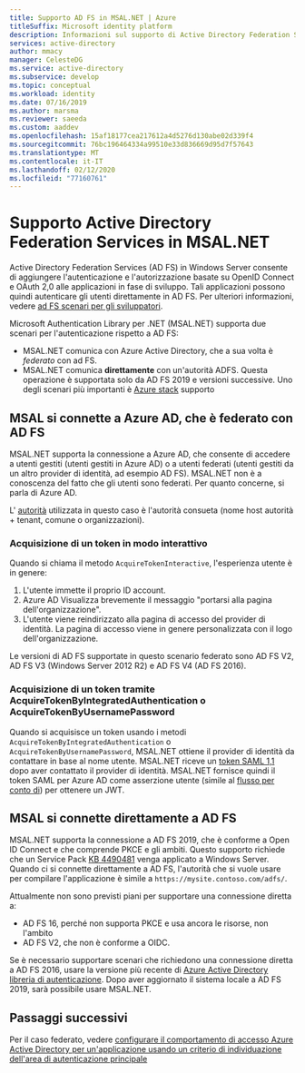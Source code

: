 ```yaml
---
title: Supporto AD FS in MSAL.NET | Azure
titleSuffix: Microsoft identity platform
description: Informazioni sul supporto di Active Directory Federation Services (AD FS) in Microsoft Authentication Library per .NET (MSAL.NET).
services: active-directory
author: mmacy
manager: CelesteDG
ms.service: active-directory
ms.subservice: develop
ms.topic: conceptual
ms.workload: identity
ms.date: 07/16/2019
ms.author: marsma
ms.reviewer: saeeda
ms.custom: aaddev
ms.openlocfilehash: 15af18177cea217612a4d5276d130abe02d339f4
ms.sourcegitcommit: 76bc196464334a99510e33d836669d95d7f57643
ms.translationtype: MT
ms.contentlocale: it-IT
ms.lasthandoff: 02/12/2020
ms.locfileid: "77160761"
---
```

# <a name="active-directory-federation-services-support-in-msalnet"></a>Supporto Active Directory Federation Services in MSAL.NET
Active Directory Federation Services (AD FS) in Windows Server consente di aggiungere l'autenticazione e l'autorizzazione basate su OpenID Connect e OAuth 2,0 alle applicazioni in fase di sviluppo. Tali applicazioni possono quindi autenticare gli utenti direttamente in AD FS. Per ulteriori informazioni, vedere [ad FS scenari per gli sviluppatori](/windows-server/identity/ad-fs/overview/ad-fs-openid-connect-oauth-flows-scenarios).

Microsoft Authentication Library per .NET (MSAL.NET) supporta due scenari per l'autenticazione rispetto a AD FS:

- MSAL.NET comunica con Azure Active Directory, che a sua volta è *federato* con ad FS.
- MSAL.NET comunica **direttamente** con un'autorità ADFS. Questa operazione è supportata solo da AD FS 2019 e versioni successive. Uno degli scenari più importanti è [Azure stack](https://azure.microsoft.com/overview/azure-stack/) supporto


## <a name="msal-connects-to-azure-ad-which-is-federated-with-ad-fs"></a>MSAL si connette a Azure AD, che è federato con AD FS
MSAL.NET supporta la connessione a Azure AD, che consente di accedere a utenti gestiti (utenti gestiti in Azure AD) o a utenti federati (utenti gestiti da un altro provider di identità, ad esempio AD FS). MSAL.NET non è a conoscenza del fatto che gli utenti sono federati. Per quanto concerne, si parla di Azure AD.

L' [autorità](msal-client-application-configuration.md#authority) utilizzata in questo caso è l'autorità consueta (nome host autorità + tenant, comune o organizzazioni).

### <a name="acquiring-a-token-interactively"></a>Acquisizione di un token in modo interattivo
Quando si chiama il metodo `AcquireTokenInteractive`, l'esperienza utente è in genere:

1. L'utente immette il proprio ID account.
2. Azure AD Visualizza brevemente il messaggio "portarsi alla pagina dell'organizzazione".
3. L'utente viene reindirizzato alla pagina di accesso del provider di identità. La pagina di accesso viene in genere personalizzata con il logo dell'organizzazione.

Le versioni di AD FS supportate in questo scenario federato sono AD FS V2, AD FS V3 (Windows Server 2012 R2) e AD FS V4 (AD FS 2016).

### <a name="acquiring-a-token-using-acquiretokenbyintegratedauthentication-or-acquiretokenbyusernamepassword"></a>Acquisizione di un token tramite AcquireTokenByIntegratedAuthentication o AcquireTokenByUsernamePassword
Quando si acquisisce un token usando i metodi `AcquireTokenByIntegratedAuthentication` o `AcquireTokenByUsernamePassword`, MSAL.NET ottiene il provider di identità da contattare in base al nome utente.  MSAL.NET riceve un [token SAML 1,1](reference-saml-tokens.md) dopo aver contattato il provider di identità.  MSAL.NET fornisce quindi il token SAML per Azure AD come asserzione utente (simile al [flusso per conto di](msal-authentication-flows.md#on-behalf-of)) per ottenere un JWT.

## <a name="msal-connects-directly-to-ad-fs"></a>MSAL si connette direttamente a AD FS
MSAL.NET supporta la connessione a AD FS 2019, che è conforme a Open ID Connect e che comprende PKCE e gli ambiti. Questo supporto richiede che un Service Pack [KB 4490481](https://support.microsoft.com/en-us/help/4490481/windows-10-update-kb4490481) venga applicato a Windows Server. Quando ci si connette direttamente a AD FS, l'autorità che si vuole usare per compilare l'applicazione è simile a `https://mysite.contoso.com/adfs/`.

Attualmente non sono previsti piani per supportare una connessione diretta a:

- AD FS 16, perché non supporta PKCE e usa ancora le risorse, non l'ambito
- AD FS V2, che non è conforme a OIDC.

 Se è necessario supportare scenari che richiedono una connessione diretta a AD FS 2016, usare la versione più recente di [Azure Active Directory libreria di autenticazione](../azuread-dev/active-directory-authentication-libraries.md#microsoft-supported-client-libraries). Dopo aver aggiornato il sistema locale a AD FS 2019, sarà possibile usare MSAL.NET.

## <a name="next-steps"></a>Passaggi successivi

Per il caso federato, vedere [configurare il comportamento di accesso Azure Active Directory per un'applicazione usando un criterio di individuazione dell'area di autenticazione principale](https://docs.microsoft.com/azure/active-directory/manage-apps/configure-authentication-for-federated-users-portal)
